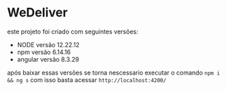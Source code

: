 # WeDeliver
este projeto foi criado com seguintes versões:
- NODE
versão 12.22.12
- npm
versão 6.14.16
- angular
versão 8.3.29

após baixar essas versões se torna nescessario executar o comando `npm i && ng s`
com isso basta acessar `http://localhost:4200/` 
